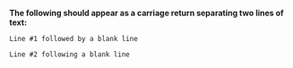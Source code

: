**The following should appear as a carriage return separating two lines of text:**
```
Line #1 followed by a blank line

Line #2 following a blank line
```
